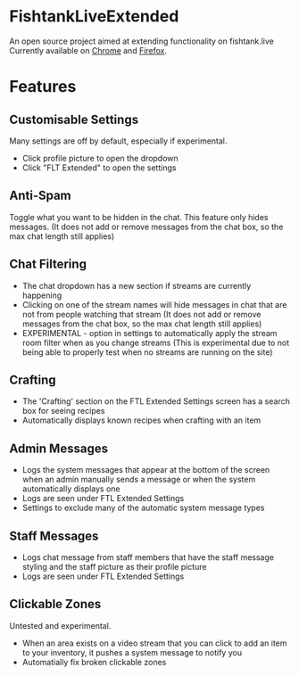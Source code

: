 # FishtankLiveExtended
An open source project aimed at extending functionality on fishtank.live
Currently available on [Chrome](https://chromewebstore.google.com/detail/dgalkmpecjmnichfppbbpgdekgfbiige?utm_source=item-share-cb) and [Firefox](https://addons.mozilla.org/en-GB/firefox/addon/fishtank-live-extended/).

# Features

## Customisable Settings
Many settings are off by default, especially if experimental.
 - Click profile picture to open the dropdown
 - Click "FLT Extended" to open the settings

## Anti-Spam
Toggle what you want to be hidden in the chat. This feature only hides messages. (It does not add or remove messages from the chat box, so the max chat length still applies)

## Chat Filtering
 - The chat dropdown has a new section if streams are currently happening
 - Clicking on one of the stream names will hide messages in chat that are not from people watching that stream (It does not add or remove messages from the chat box, so the max chat length still applies)
 - EXPERIMENTAL - option in settings to automatically apply the stream room filter when as you change streams (This is experimental due to not being able to properly test when no streams are running on the site)

## Crafting
 - The 'Crafting' section on the FTL Extended Settings screen has a search box for seeing recipes
 - Automatically displays known recipes when crafting with an item

## Admin Messages
 - Logs the system messages that appear at the bottom of the screen when an admin manually sends a message or when the system automatically displays one
 - Logs are seen under FTL Extended Settings
 - Settings to exclude many of the automatic system message types

## Staff Messages
 - Logs chat message from staff members that have the staff message styling and the staff picture as their profile picture
 - Logs are seen under FTL Extended Settings

## Clickable Zones
Untested and experimental.
 - When an area exists on a video stream that you can click to add an item to your inventory, it pushes a system message to notify you
 - Automatially fix broken clickable zones
